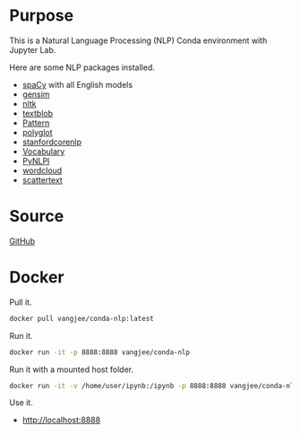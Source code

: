 # Purpose

This is a Natural Language Processing (NLP) Conda environment with Jupyter Lab. 

Here are some NLP packages installed.

* [spaCy](https://spacy.io/) with all English models
* [gensim](https://radimrehurek.com/gensim/)
* [nltk](https://www.nltk.org/)
* [textblob](https://textblob.readthedocs.io/en/dev/)
* [Pattern](https://www.clips.uantwerpen.be/pages/pattern)
* [polyglot](https://github.com/aboSamoor/polyglot)
* [stanfordcorenlp](https://github.com/Lynten/stanford-corenlp)
* [Vocabulary](https://github.com/tasdikrahman/vocabulary)
* [PyNLPl](https://github.com/proycon/pynlpl)
* [wordcloud](https://github.com/amueller/word_cloud)
* [scattertext](https://github.com/JasonKessler/scattertext)

# Source

[GitHub](https://github.com/vangj/docker-containers/tree/master/conda-nlp)

# Docker

Pull it.

```bash
docker pull vangjee/conda-nlp:latest
```

Run it.

```bash
docker run -it -p 8888:8888 vangjee/conda-nlp
```

Run it with a mounted host folder.

```bash
docker run -it -v /home/user/ipynb:/ipynb -p 8888:8888 vangjee/conda-nlp
```

Use it.

*  [http://localhost:8888](http://localhost:8888)